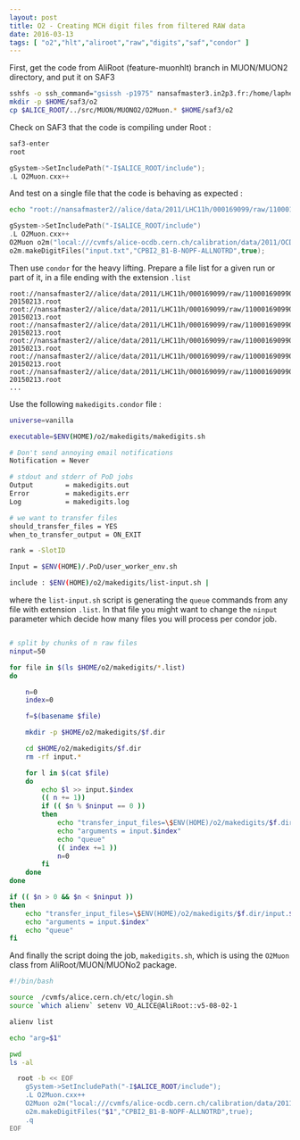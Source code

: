 ```yaml
---
layout: post
title: O2 - Creating MCH digit files from filtered RAW data
date: 2016-03-13
tags: [ "o2","hlt","aliroot","raw","digits","saf","condor" ]
---
```


First, get the code from AliRoot (feature-muonhlt) branch in MUON/MUON2 directory, and put it on SAF3

```bash
sshfs -o ssh_command="gsissh -p1975" nansafmaster3.in2p3.fr:/home/laphecet ~/saf3
mkdir -p $HOME/saf3/o2
cp $ALICE_ROOT/../src/MUON/MUONO2/O2Muon.* $HOME/saf3/o2
```

Check on SAF3 that the code is compiling under Root :

```bash
saf3-enter
root
```

```c++
gSystem->SetIncludePath("-I$ALICE_ROOT/include");
.L O2Muon.cxx++
```

And test on a single file that the code is behaving as expected :

```bash
echo "root://nansafmaster2//alice/data/2011/LHC11h/000169099/raw/11000169099032.133.FILTER_RAWMUON_WITH_ALIPHYSICS_vAN-20150213.root" > input.txt
```

```c++
gSystem->SetIncludePath("-I$ALICE_ROOT/include")
.L O2Muon.cxx++
O2Muon o2m("local:///cvmfs/alice-ocdb.cern.ch/calibration/data/2011/OCDB");
o2m.makeDigitFiles("input.txt","CPBI2_B1-B-NOPF-ALLNOTRD",true);
```

Then use `condor` for the heavy lifting. Prepare a file list for a given run or part of it, in a file ending with the extension `.list`

```
root://nansafmaster2//alice/data/2011/LHC11h/000169099/raw/11000169099032.133.FILTER_RAWMUON_WITH_ALIPHYSICS_vAN-20150213.root
root://nansafmaster2//alice/data/2011/LHC11h/000169099/raw/11000169099063.163.FILTER_RAWMUON_WITH_ALIPHYSICS_vAN-20150213.root
root://nansafmaster2//alice/data/2011/LHC11h/000169099/raw/11000169099065.113.FILTER_RAWMUON_WITH_ALIPHYSICS_vAN-20150213.root
root://nansafmaster2//alice/data/2011/LHC11h/000169099/raw/11000169099054.124.FILTER_RAWMUON_WITH_ALIPHYSICS_vAN-20150213.root
root://nansafmaster2//alice/data/2011/LHC11h/000169099/raw/11000169099060.150.FILTER_RAWMUON_WITH_ALIPHYSICS_vAN-20150213.root
root://nansafmaster2//alice/data/2011/LHC11h/000169099/raw/11000169099065.166.FILTER_RAWMUON_WITH_ALIPHYSICS_vAN-20150213.root
...
```

Use the following `makedigits.condor` file :

```bash
universe=vanilla

executable=$ENV(HOME)/o2/makedigits/makedigits.sh

# Don't send annoying email notifications
Notification = Never

# stdout and stderr of PoD jobs
Output        = makedigits.out
Error         = makedigits.err
Log           = makedigits.log

# we want to transfer files
should_transfer_files = YES
when_to_transfer_output = ON_EXIT

rank = -SlotID

Input = $ENV(HOME)/.PoD/user_worker_env.sh

include : $ENV(HOME)/o2/makedigits/list-input.sh |
```

where the `list-input.sh` script is generating the `queue` commands from any file with extension `.list`. In that file you might want to change the `ninput` parameter which decide how many files you will process per condor job.

```bash

# split by chunks of n raw files
ninput=50

for file in $(ls $HOME/o2/makedigits/*.list)
do

	n=0
	index=0

	f=$(basename $file)

	mkdir -p $HOME/o2/makedigits/$f.dir

	cd $HOME/o2/makedigits/$f.dir
	rm -rf input.*

	for l in $(cat $file)
	do
		echo $l >> input.$index
		(( n += 1))
		if (( $n % $ninput == 0 ))
		then
			echo "transfer_input_files=\$ENV(HOME)/o2/makedigits/$f.dir/input.$index,\$ENV(HOME)/o2/O2Muon.cxx,\$ENV(HOME)/o2/O2Muon.h"
			echo "arguments = input.$index"
			echo "queue"
			(( index +=1 ))
			n=0
		fi
	done
done

if (( $n > 0 && $n < $ninput ))
then
	echo "transfer_input_files=\$ENV(HOME)/o2/makedigits/$f.dir/input.$index,\$ENV(HOME)/o2/O2Muon.cxx,\$ENV(HOME)/o2/O2Muon.h"
	echo "arguments = input.$index"
	echo "queue"
fi
```

And finally the script doing the job, `makedigits.sh`, which is using the `O2Muon` class from AliRoot/MUON/MUONo2 package.

```bash
#!/bin/bash

source  /cvmfs/alice.cern.ch/etc/login.sh
source `which alienv` setenv VO_ALICE@AliRoot::v5-08-02-1

alienv list

echo "arg=$1"

pwd
ls -al

  root -b << EOF
    gSystem->SetIncludePath("-I$ALICE_ROOT/include");
    .L O2Muon.cxx++
    O2Muon o2m("local:///cvmfs/alice-ocdb.cern.ch/calibration/data/2011/OCDB");
    o2m.makeDigitFiles("$1","CPBI2_B1-B-NOPF-ALLNOTRD",true);
    .q
EOF
```
